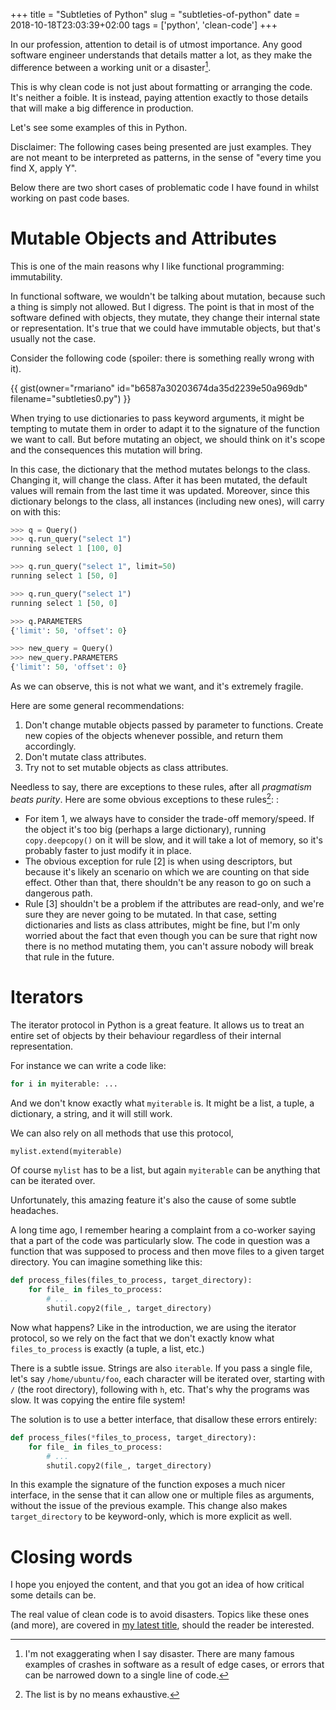 +++
title = "Subtleties of Python"
slug = "subtleties-of-python"
date = 2018-10-18T23:03:39+02:00
tags = ['python', 'clean-code']
+++

In our profession, attention to detail is of utmost importance. Any good
software engineer understands that details matter a lot, as they make
the difference between a working unit or a disaster[^1].

This is why clean code is not just about formatting or arranging the
code. It\'s neither a foible. It is instead, paying attention exactly to
those details that will make a big difference in production.

Let\'s see some examples of this in Python.

Disclaimer: The following cases being presented are just examples. They
are not meant to be interpreted as patterns, in the sense of \"every
time you find X, apply Y\".

Below there are two short cases of problematic code I have found in
whilst working on past code bases.

# Mutable Objects and Attributes

This is one of the main reasons why I like functional programming:
immutability.

In functional software, we wouldn\'t be talking about mutation, because
such a thing is simply not allowed. But I digress. The point is that in
most of the software defined with objects, they mutate, they change
their internal state or representation. It\'s true that we could have
immutable objects, but that\'s usually not the case.

Consider the following code (spoiler: there is something really wrong
with it).

{{ gist(owner="rmariano" id="b6587a30203674da35d2239e50a969db" filename="subtleties0.py") }}

When trying to use dictionaries to pass keyword arguments, it might be
tempting to mutate them in order to adapt it to the signature of the
function we want to call. But before mutating an object, we should think
on it\'s scope and the consequences this mutation will bring.

In this case, the dictionary that the method mutates belongs to the
class. Changing it, will change the class. After it has been mutated,
the default values will remain from the last time it was updated.
Moreover, since this dictionary belongs to the class, all instances
(including new ones), will carry on with this:

```python
>>> q = Query()
>>> q.run_query("select 1")
running select 1 [100, 0]

>>> q.run_query("select 1", limit=50)
running select 1 [50, 0]

>>> q.run_query("select 1")
running select 1 [50, 0]

>>> q.PARAMETERS
{'limit': 50, 'offset': 0}

>>> new_query = Query()
>>> new_query.PARAMETERS
{'limit': 50, 'offset': 0}
```

As we can observe, this is not what we want, and it\'s extremely
fragile.

Here are some general recommendations:

1.  Don\'t change mutable objects passed by parameter to functions.
    Create new copies of the objects whenever possible, and return them
    accordingly.
2.  Don\'t mutate class attributes.
3.  Try not to set mutable objects as class attributes.

Needless to say, there are exceptions to these rules, after all
*pragmatism beats purity*. Here are some obvious exceptions to these
rules[^2]: :

-   For item 1, we always have to consider the trade-off memory/speed.
    If the object it\'s too big (perhaps a large dictionary), running
    `copy.deepcopy()` on it will be slow, and it will take a lot of
    memory, so it\'s probably faster to just modify it in place.
-   The obvious exception for rule \[2\] is when using descriptors, but
    because it\'s likely an scenario on which we are counting on that
    side effect. Other than that, there shouldn\'t be any reason to go
    on such a dangerous path.
-   Rule \[3\] shouldn\'t be a problem if the attributes are read-only,
    and we\'re sure they are never going to be mutated. In that case,
    setting dictionaries and lists as class attributes, might be fine,
    but I\'m only worried about the fact that even though you can be
    sure that right now there is no method mutating them, you can\'t
    assure nobody will break that rule in the future.

# Iterators

The iterator protocol in Python is a great feature. It allows us to
treat an entire set of objects by their behaviour regardless of their
internal representation.

For instance we can write a code like:

```python
for i in myiterable: ...
```

And we don\'t know exactly what `myiterable` is. It might be a list, a
tuple, a dictionary, a string, and it will still work.

We can also rely on all methods that use this protocol,

```python
mylist.extend(myiterable)
```

Of course `mylist` has to be a list, but again `myiterable` can be
anything that can be iterated over.

Unfortunately, this amazing feature it\'s also the cause of some subtle
headaches.

A long time ago, I remember hearing a complaint from a co-worker saying
that a part of the code was particularly slow. The code in question was
a function that was supposed to process and then move files to a given
target directory. You can imagine something like this:

```python
def process_files(files_to_process, target_directory):
    for file_ in files_to_process:
        # ...
        shutil.copy2(file_, target_directory)
```

Now what happens? Like in the introduction, we are using the iterator
protocol, so we rely on the fact that we don\'t exactly know what
`files_to_process` is exactly (a tuple, a list, etc.)

There is a subtle issue. Strings are also `iterable`. If you pass a
single file, let\'s say `/home/ubuntu/foo`, each character will be
iterated over, starting with `/` (the root directory), following with
`h`, etc. That\'s why the programs was slow. It was copying the entire
file system!

The solution is to use a better interface, that disallow these errors
entirely:

```python
def process_files(*files_to_process, target_directory):
    for file_ in files_to_process:
        # ...
        shutil.copy2(file_, target_directory)
```

In this example the signature of the function exposes a much nicer
interface, in the sense that it can allow one or multiple files as
arguments, without the issue of the previous example. This change also
makes `target_directory` to be keyword-only, which is more explicit as
well.

# Closing words

I hope you enjoyed the content, and that you got an idea of how critical
some details can be.

The real value of clean code is to avoid disasters. Topics like these
ones (and more), are covered in [my latest
title](https://www.amazon.com/Clean-Code-Python-Refactor-legacy/dp/1788835832),
should the reader be interested.

[^1]: I\'m not exaggerating when I say disaster. There are many famous
    examples of crashes in software as a result of edge cases, or errors
    that can be narrowed down to a single line of code.

[^2]: The list is by no means exhaustive.
